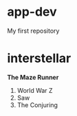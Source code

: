 # app-dev
My first repository

# interstellar

**The Maze Runner**
1. World War Z
2. Saw
3. The Conjuring
